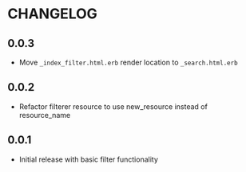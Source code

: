 # CHANGELOG

## 0.0.3
* Move `_index_filter.html.erb` render location to `_search.html.erb`

## 0.0.2
* Refactor filterer resource to use new_resource instead of resource_name

## 0.0.1

* Initial release with basic filter functionality

